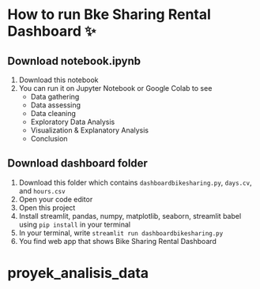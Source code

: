 # How to run Bke Sharing Rental Dashboard ✨

## Download notebook.ipynb
1. Download this notebook
2. You can run it on Jupyter Notebook or Google Colab to see
    - Data gathering
    - Data assessing
    - Data cleaning
    - Exploratory Data Analysis
    - Visualization & Explanatory Analysis
    - Conclusion

## Download dashboard folder
1. Download this folder which contains `dashboardbikesharing.py`, `days.cv`, and `hours.csv`
2. Open your code editor
3. Open this project
4. Install streamlit, pandas, numpy, matplotlib, seaborn, streamlit babel using `pip install` in your terminal
5. In your terminal, write `streamlit run dashboardbikesharing.py`
6. You find web app that shows Bike Sharing Rental Dashboard



# proyek_analisis_data
